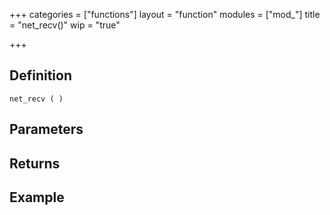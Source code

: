 +++
categories = ["functions"]
layout = "function"
modules = ["mod_"]
title = "net_recv()"
wip = "true"

+++

## Definition

    net_recv ( )

## Parameters

## Returns

## Example

```
```
